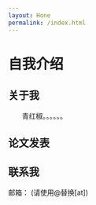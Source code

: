 ```yaml
---
layout: Hone
permalink: /index.html
---
```



# 自我介绍

## 关于我

&emsp;&emsp;青红椒。。。。。。

## 论文发表



## 联系我

邮箱： (请使用@替换[at])
